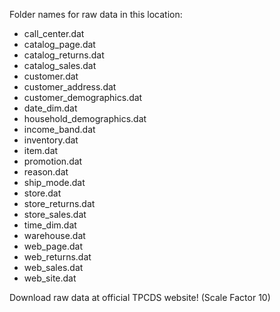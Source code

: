 Folder names for raw data in this location:

- call_center.dat
- catalog_page.dat
- catalog_returns.dat
- catalog_sales.dat
- customer.dat
- customer_address.dat
- customer_demographics.dat
- date_dim.dat
- household_demographics.dat
- income_band.dat
- inventory.dat
- item.dat
- promotion.dat
- reason.dat
- ship_mode.dat
- store.dat
- store_returns.dat
- store_sales.dat
- time_dim.dat
- warehouse.dat
- web_page.dat
- web_returns.dat
- web_sales.dat
- web_site.dat


Download raw data at official TPCDS website! (Scale Factor 10)
